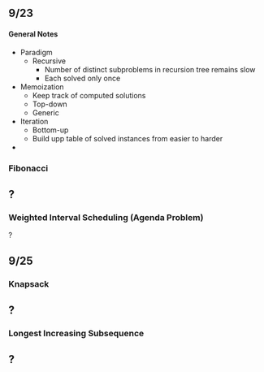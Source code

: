
## 9/23

#### General Notes
- Paradigm
	- Recursive
		- Number of distinct subproblems in recursion tree remains slow
		- Each solved only once
- Memoization
	- Keep track of computed solutions
	- Top-down
	- Generic
- Iteration
	- Bottom-up
	- Build upp table of solved instances from easier to harder
- 

### Fibonacci
?
- 

### Weighted Interval Scheduling (Agenda Problem)
?


## 9/25

### Knapsack
?
- 

### Longest Increasing Subsequence
?
- 